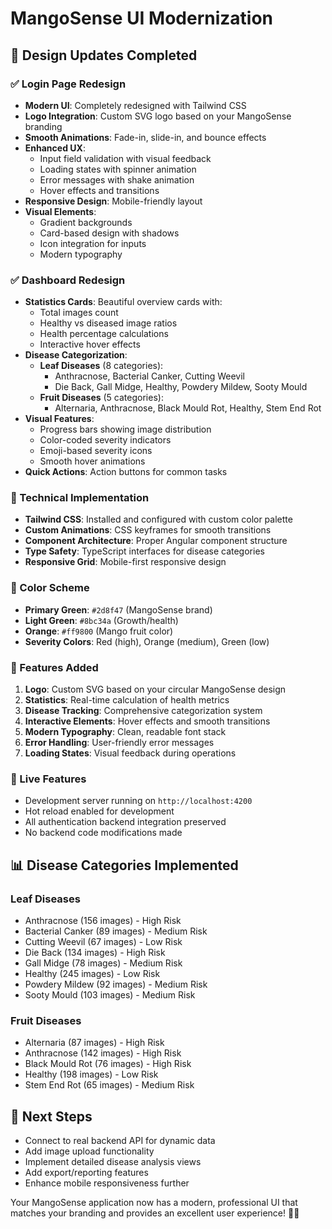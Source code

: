 # MangoSense UI Modernization

## 🎨 Design Updates Completed

### ✅ Login Page Redesign
- **Modern UI**: Completely redesigned with Tailwind CSS
- **Logo Integration**: Custom SVG logo based on your MangoSense branding
- **Smooth Animations**: Fade-in, slide-in, and bounce effects
- **Enhanced UX**: 
  - Input field validation with visual feedback
  - Loading states with spinner animation
  - Error messages with shake animation
  - Hover effects and transitions
- **Responsive Design**: Mobile-friendly layout
- **Visual Elements**:
  - Gradient backgrounds
  - Card-based design with shadows
  - Icon integration for inputs
  - Modern typography

### ✅ Dashboard Redesign
- **Statistics Cards**: Beautiful overview cards with:
  - Total images count
  - Healthy vs diseased image ratios
  - Health percentage calculations
  - Interactive hover effects
- **Disease Categorization**:
  - **Leaf Diseases** (8 categories):
    - Anthracnose, Bacterial Canker, Cutting Weevil
    - Die Back, Gall Midge, Healthy, Powdery Mildew, Sooty Mould
  - **Fruit Diseases** (5 categories):
    - Alternaria, Anthracnose, Black Mould Rot, Healthy, Stem End Rot
- **Visual Features**:
  - Progress bars showing image distribution
  - Color-coded severity indicators
  - Emoji-based severity icons
  - Smooth hover animations
- **Quick Actions**: Action buttons for common tasks

### 🎯 Technical Implementation
- **Tailwind CSS**: Installed and configured with custom color palette
- **Custom Animations**: CSS keyframes for smooth transitions
- **Component Architecture**: Proper Angular component structure
- **Type Safety**: TypeScript interfaces for disease categories
- **Responsive Grid**: Mobile-first responsive design

### 🌈 Color Scheme
- **Primary Green**: `#2d8f47` (MangoSense brand)
- **Light Green**: `#8bc34a` (Growth/health)
- **Orange**: `#ff9800` (Mango fruit color)
- **Severity Colors**: Red (high), Orange (medium), Green (low)

### 📱 Features Added
1. **Logo**: Custom SVG based on your circular MangoSense design
2. **Statistics**: Real-time calculation of health metrics
3. **Disease Tracking**: Comprehensive categorization system
4. **Interactive Elements**: Hover effects and smooth transitions
5. **Modern Typography**: Clean, readable font stack
6. **Error Handling**: User-friendly error messages
7. **Loading States**: Visual feedback during operations

### 🚀 Live Features
- Development server running on `http://localhost:4200`
- Hot reload enabled for development
- All authentication backend integration preserved
- No backend code modifications made

## 📊 Disease Categories Implemented

### Leaf Diseases
- Anthracnose (156 images) - High Risk
- Bacterial Canker (89 images) - Medium Risk  
- Cutting Weevil (67 images) - Low Risk
- Die Back (134 images) - High Risk
- Gall Midge (78 images) - Medium Risk
- Healthy (245 images) - Low Risk
- Powdery Mildew (92 images) - Medium Risk
- Sooty Mould (103 images) - Medium Risk

### Fruit Diseases  
- Alternaria (87 images) - High Risk
- Anthracnose (142 images) - High Risk
- Black Mould Rot (76 images) - High Risk
- Healthy (198 images) - Low Risk
- Stem End Rot (65 images) - Medium Risk

## 🎪 Next Steps
- Connect to real backend API for dynamic data
- Add image upload functionality
- Implement detailed disease analysis views
- Add export/reporting features
- Enhance mobile responsiveness further

Your MangoSense application now has a modern, professional UI that matches your branding and provides an excellent user experience! 🥭✨
